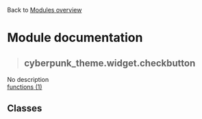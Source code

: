 Back to [Modules overview](https://github.com/pyrustic/cyberpunk-theme/blob/master/docs/modules/README.md)
  
# Module documentation
>## cyberpunk\_theme.widget.checkbutton
No description
<br>
[functions (1)](https://github.com/pyrustic/cyberpunk-theme/blob/master/docs/modules/content/cyberpunk_theme.widget.checkbutton/functions.md)


## Classes

